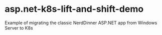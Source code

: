 # asp.net-k8s-lift-and-shift-demo
Example of migrating the classic NerdDinner ASP.NET app from Windows Server to K8s
